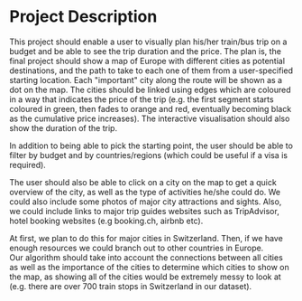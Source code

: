 # Project Description

This project should enable a user to visually plan his/her train/bus trip on a budget and be able to see the trip duration and the price. The plan is, the final project should show a map of Europe with different cities as potential destinations, and the path to take to each one of them from a user-specified starting location. Each "important" city along the route will be shown as a dot on the map. The cities should be linked using edges which are coloured in a way that indicates the price of the trip (e.g. the first segment starts coloured in green, then fades to orange and red, eventually becoming black as the cumulative price increases). The interactive visualisation should also show the duration of the trip. 


In addition to being able to pick the starting point, the user should be able to filter by budget and by countries/regions (which could be useful if a visa is required).


The user should also be able to click on a city on the map to get a quick overview of the city, as well as the type of activities he/she could do. We could also include some photos of major city attractions and sights. Also, we could include links to major trip guides websites such as TripAdvisor, hotel booking websites (e.g booking.ch, airbnb etc).


At first, we plan to do this for major cities in Switzerland. Then, if we have enough resources we could branch out to other countries in Europe.  
Our algorithm should take into account the connections between all cities as well as the  importance of the cities to determine which cities to show on the map, as showing all of the cities would be extremely messy to look at (e.g. there are over 700 train stops in Switzerland in our dataset).